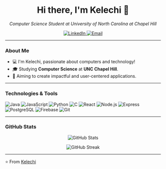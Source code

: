 <!-- Header -->
<h1 align="center">Hi there, I'm Kelechi 👋</h1>

<!-- Subheading -->
<p align="center">
  <em>Computer Science Student at University of North Carolina at Chapel Hill</em>
</p>

<!-- Social Media Links -->
<p align="center">
  <a href="https://www.linkedin.com/in/kelechi-ukpabi">
    <img src="https://img.shields.io/badge/LinkedIn-0A66C2?style=flat&logo=linkedin&logoColor=white" alt="LinkedIn">
  </a>
  <a href="mailto:kelechiukp@gmail.com">
    <img src="https://img.shields.io/badge/Email-D14836?style=flat&logo=gmail&logoColor=white" alt="Email">
  </a>
</p>

---

### About Me

- 💻 I'm Kelechi, passionate about computers and technology!
- 🎓 Studying **Computer Science** at **UNC Chapel Hill**.
- 🎯 Aiming to create impactful and user-centered applications.

---

### Technologies & Tools

![Java](https://img.shields.io/badge/Java-007396?style=flat&logo=java&logoColor=white)
![JavaScript](https://img.shields.io/badge/JavaScript-F7DF1E?style=flat&logo=javascript&logoColor=black)
![Python](https://img.shields.io/badge/Python-3776AB?style=flat&logo=python&logoColor=white)
![C](https://img.shields.io/badge/C-00599C?style=flat&logo=c&logoColor=white)
![React](https://img.shields.io/badge/React-20232A?style=flat&logo=react&logoColor=61DAFB)
![Node.js](https://img.shields.io/badge/Node.js-339933?style=flat&logo=node.js&logoColor=white)
![Express](https://img.shields.io/badge/Express-000000?style=flat&logo=express&logoColor=white)
![PostgreSQL](https://img.shields.io/badge/PostgreSQL-336791?style=flat&logo=postgresql&logoColor=white)
![Firebase](https://img.shields.io/badge/Firebase-FFCA28?style=flat&logo=firebase&logoColor=black)
![Git](https://img.shields.io/badge/Git-F05032?style=flat&logo=git&logoColor=white)

---

### GitHub Stats

<p align="center">
  <img src="https://github-readme-stats.vercel.app/api?username=ukpabik&show_icons=true&theme=tokyonight" alt="GitHub Stats" />
</p>

<p align="center">
  <img src="https://github-readme-streak-stats.herokuapp.com/?user=ukpabik&theme=tokyonight" alt="GitHub Streak" />
</p>

---

⭐️ From [Kelechi](https://github.com/ukpabik)

